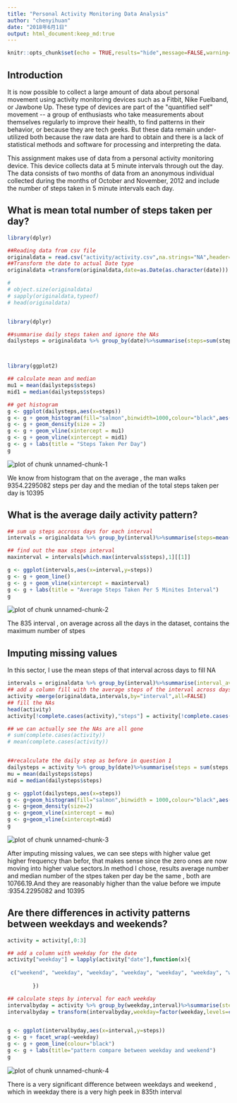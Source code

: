 ```yaml
---
title: "Personal Activity Monitoring Data Analysis"
author: "chenyihuan"
date: "2018年6月1日"
output: html_document:keep_md:true
---
```



```r
knitr::opts_chunk$set(echo = TRUE,results="hide",message=FALSE,warning=FALSE)
```

## Introduction 

It is now possible to collect a large amount of data about personal movement using activity monitoring devices such as a Fitbit, Nike Fuelband, or Jawbone Up. These type of devices are part of the "quantified self" movement -- a group of enthusiasts who take measurements about themselves regularly to improve their health, to find patterns in their behavior, or because they are tech geeks. But these data remain under-utilized both because the raw data are hard to obtain and there is a lack of statistical methods and software for processing and interpreting the data.

This assignment makes use of data from a personal activity monitoring device. This device collects data at 5 minute intervals through out the day. The data consists of two months of data from an anonymous individual collected during the months of October and November, 2012 and include the number of steps taken in 5 minute intervals each day.


## What is mean total number of steps taken per day?


```r
library(dplyr)

##Reading data from csv file
originaldata = read.csv("activity/activity.csv",na.strings="NA",header=TRUE,colClasses = c("integer","character","integer"))
##Transform the date to actual Date type
originaldata =transform(originaldata,date=as.Date(as.character(date)))

# 
# object.size(originaldata)
# sapply(originaldata,typeof)
# head(originaldata)


library(dplyr)

##summarise daily steps taken and ignore the NAs
dailysteps = originaldata %>% group_by(date)%>%summarise(steps=sum(steps,na.rm=TRUE))



library(ggplot2)

## calculate mean and median
mu1 = mean(dailysteps$steps)
mid1 = median(dailysteps$steps)

## get histogram
g <- ggplot(dailysteps,aes(x=steps))
g <- g + geom_histogram(fill="salmon",binwidth=1000,colour="black",aes(y = ..density..))
g <- g + geom_density(size = 2)
g <- g + geom_vline(xintercept = mu1)
g <- g + geom_vline(xintercept = mid1)
g <- g + labs(title = "Steps Taken Per Day")
g
```

![plot of chunk unnamed-chunk-1](figure/unnamed-chunk-1-1.png)

We know from histogram that on the average , the man walks 9354.2295082 steps per day and the median of the total steps taken per day is 10395

## What is the average daily activity pattern?


```r
## sum up steps accross days for each interval  
intervals = originaldata %>% group_by(interval)%>%summarise(steps=mean(steps,na.rm=TRUE))

## find out the max steps interval
maxinterval = intervals[which.max(intervals$steps),1][[1]]

g <- ggplot(intervals,aes(x=interval,y=steps))
g <- g + geom_line()
g <- g + geom_vline(xintercept = maxinterval)
g <- g + labs(title = "Average Steps Taken Per 5 Minites Interval")
g
```

![plot of chunk unnamed-chunk-2](figure/unnamed-chunk-2-1.png)

The 835 interval , on average across all the days in the dataset, contains the maximum number of stpes

## Imputing missing values

In this sector, I  use the mean steps of that interval across days to fill NA


```r
intervals = originaldata %>% group_by(interval)%>%summarise(interval_average=mean(steps,na.rm=TRUE))
## add a column fill with the average steps of the interval across days 
activity =merge(originaldata,intervals,by="interval",all=FALSE)
## fill the NAs
head(activity)
activity[!complete.cases(activity),"steps"] = activity[!complete.cases(activity),"interval_average"]

## we can actually see the NAs are all gone
# sum(complete.cases(activity))
# mean(complete.cases(activity))


##recalculate the daily step as before in question 1
dailysteps = activity %>% group_by(date)%>%summarise(steps = sum(steps,na.rm=TRUE))
mu = mean(dailysteps$steps)
mid = median(dailysteps$steps)

g <- ggplot(dailysteps,aes(x=steps))
g <- g+geom_histogram(fill="salmon",binwidth = 1000,colour="black",aes(y=..density..))
g <- g+geom_density(size=2)
g <- g+geom_vline(xintercept = mu)
g <- g+geom_vline(xintercept=mid)
g
```

![plot of chunk unnamed-chunk-3](figure/unnamed-chunk-3-1.png)

After imputing missing values, we can see steps with higher value get higher frequency than befor, that makes sense since the zero ones are now moving into higher value sectors.In method I chose, results average number and median number of the stpes taken per day be the same , both are 10766.19.And they are reasonably higher than the value before we impute :9354.2295082 and  10395   


## Are there differences in activity patterns between weekdays and weekends?



```r
activity = activity[,0:3]

## add a column with weekday for the date
activity["weekday"] = lapply(activity["date"],function(x){
        
 c("weekend", "weekday", "weekday", "weekday", "weekday", "weekday", "weekend")[as.POSIXlt(x)$wday + 1]
        
        })

## calculate steps by interval for each weekday
intervalbyday = activity %>% group_by(weekday,interval)%>%summarise(steps = mean(steps))
intervalbyday = transform(intervalbyday,weekday=factor(weekday,levels=c("weekday", "weekend")))


g <- ggplot(intervalbyday,aes(x=interval,y=steps))
g <- g + facet_wrap(~weekday)
g <- g + geom_line(colour="black")
g <- g + labs(title="pattern compare between weekday and weekend")
g
```

![plot of chunk unnamed-chunk-4](figure/unnamed-chunk-4-1.png)

There is a very significant difference between weekdays and weekend , which in weekday there is a very high peek in 835th interval
